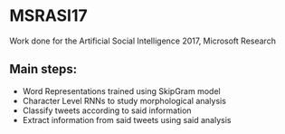 # MSRASI17
Work done for the Artificial Social Intelligence 2017, Microsoft Research

## Main steps:
* Word Representations trained using SkipGram model
* Character Level RNNs to study morphological analysis
* Classify tweets according to said information
* Extract information from said tweets using said analysis
